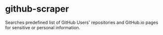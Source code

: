 # github-scraper
Searches predefined list of GitHub Users' repositories and GitHub.io pages for sensitive or personal information.
